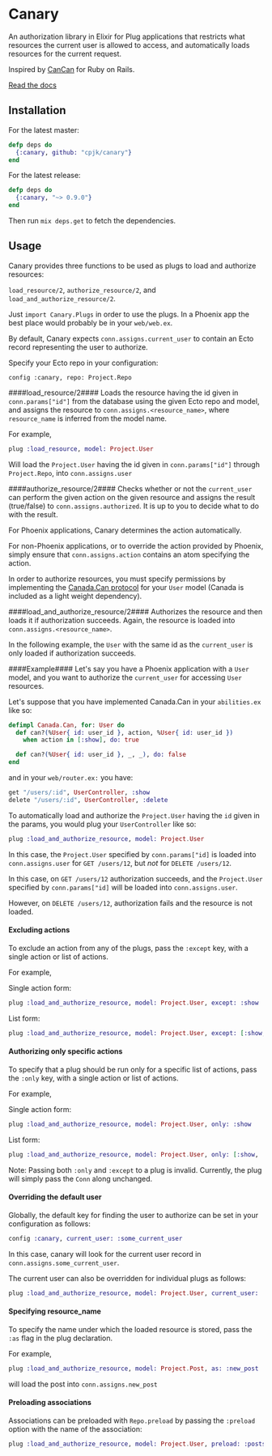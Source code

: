 Canary
======

An authorization library in Elixir for Plug applications that restricts what resources
the current user is allowed to access, and automatically loads resources for the current request.

Inspired by [CanCan](https://github.com/CanCanCommunity/cancancan) for Ruby on Rails.

[Read the docs](http://hexdocs.pm/canary)

## Installation ##
For the latest master:

```elixir
defp deps do
  {:canary, github: "cpjk/canary"}
end
```

For the latest release:

```elixir
defp deps do
  {:canary, "~> 0.9.0"}
end
```

Then run ```mix deps.get``` to fetch the dependencies.

## Usage ##

Canary provides three functions to be used as plugs to load and authorize resources:

```load_resource/2```, ```authorize_resource/2```, and ```load_and_authorize_resource/2```.

Just ```import Canary.Plugs``` in order to use the plugs. In a Phoenix app the best place would probably be in your ```web/web.ex```.

By default, Canary expects  ```conn.assigns.current_user``` to contain an Ecto record representing the user to authorize.

Specify your Ecto repo in your configuration:

```
config :canary, repo: Project.Repo
```

####load_resource/2####
Loads the resource having the id given in ```conn.params["id"]``` from the database using the given Ecto repo and model, and assigns the resource to ```conn.assigns.<resource_name>```, where `resource_name` is inferred from the model name.

For example,

```elixir
plug :load_resource, model: Project.User
```
Will load the ```Project.User``` having the id given in ```conn.params["id"]``` through ```Project.Repo```, into
`conn.assigns.user`

####authorize_resource/2####
Checks whether or not the ```current_user``` can perform the given action on the given resource and assigns the result (true/false) to ```conn.assigns.authorized```. It is up to you to decide what to do with the result.

For Phoenix applications, Canary determines the action automatically.

For non-Phoenix applications, or to override the action provided by Phoenix, simply ensure that ```conn.assigns.action``` contains an atom specifying the action.

In order to authorize resources, you must specify permissions by implementing the [Canada.Can protocol](https://github.com/jarednorman/canada) for your ```User``` model (Canada is included as a light weight dependency).

####load_and_authorize_resource/2####
Authorizes the resource and then loads it if authorization succeeds. Again, the resource is loaded into ```conn.assigns.<resource_name>```.

In the following example, the ```User``` with the same id as the ```current_user``` is only loaded if authorization succeeds.

####Example####
Let's say you have a Phoenix application with a ```User``` model, and you want to authorize the ```current_user``` for accessing ```User``` resources.

Let's suppose that you have implemented Canada.Can in your ```abilities.ex``` like so:

```elixir
defimpl Canada.Can, for: User do
  def can?(%User{ id: user_id }, action, %User{ id: user_id })
    when action in [:show], do: true

  def can?(%User{ id: user_id }, _, _), do: false
end
```
and in your ```web/router.ex:``` you have:

```elixir
get "/users/:id", UserController, :show
delete "/users/:id", UserController, :delete
```

To automatically load and authorize the  ```Project.User``` having the ```id``` given in the params, you would plug your ```UserController``` like so:

```elixir
plug :load_and_authorize_resource, model: Project.User
```

In this case, the ```Project.User``` specified by ```conn.params["id]``` is loaded into ```conn.assigns.user``` for ```GET /users/12```, but _not_ for ```DELETE /users/12```.

In this case, on ```GET /users/12``` authorization succeeds, and the ```Project.User``` specified by ```conn.params["id]``` will be loaded into ```conn.assigns.user```.

However, on ```DELETE /users/12```, authorization fails and the resource is not loaded.

#### Excluding actions ####

To exclude an action from any of the plugs, pass the ```:except``` key, with a single action or list of actions.

For example,

Single action form:
```elixir
plug :load_and_authorize_resource, model: Project.User, except: :show
```
List form:
```elixir
plug :load_and_authorize_resource, model: Project.User, except: [:show, :create]
```

#### Authorizing only specific actions ####

To specify that a plug should be run only for a specific list of actions, pass the ```:only``` key, with a single action or list of actions.

For example,

Single action form:
```elixir
plug :load_and_authorize_resource, model: Project.User, only: :show
```
List form:
```elixir
plug :load_and_authorize_resource, model: Project.User, only: [:show, :create]
```

Note: Passing both ```:only``` and ```:except``` to a plug is invalid. Currently, the plug will simply pass the ```Conn``` along unchanged.

#### Overriding the default user

Globally, the default key for finding the user to authorize can be set in your configuration as follows:
```elixir
config :canary, current_user: :some_current_user
```
In this case, canary will look for the current user record in ```conn.assigns.some_current_user```.

The current user can also be overridden for individual plugs as follows:
```elixir
plug :load_and_authorize_resource, model: Project.User, current_user: :current_admin
```

#### Specifying resource_name

To specify the name under which the loaded resource is stored, pass the `:as` flag in the plug declaration.

For example,
```elixir
plug :load_and_authorize_resource, model: Project.Post, as: :new_post
```
will load the post into `conn.assigns.new_post`

#### Preloading associations

Associations can be preloaded with ```Repo.preload``` by passing the ```:preload``` option with the name of the association:

```elixir
plug :load_and_authorize_resource, model: Project.User, preload: :posts
```
